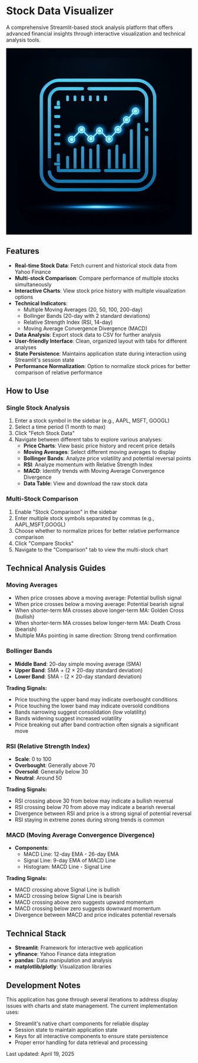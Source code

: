 # Stock Data Visualizer

A comprehensive Streamlit-based stock analysis platform that offers advanced financial insights through interactive visualization and technical analysis tools.

![Stock Data Visualizer](generated-icon.png)

## Features

- **Real-time Stock Data**: Fetch current and historical stock data from Yahoo Finance
- **Multi-stock Comparison**: Compare performance of multiple stocks simultaneously
- **Interactive Charts**: View stock price history with multiple visualization options
- **Technical Indicators**:
  - Multiple Moving Averages (20, 50, 100, 200-day)
  - Bollinger Bands (20-day with 2 standard deviations)
  - Relative Strength Index (RSI, 14-day)
  - Moving Average Convergence Divergence (MACD)
- **Data Analysis**: Export stock data to CSV for further analysis
- **User-friendly Interface**: Clean, organized layout with tabs for different analyses
- **State Persistence**: Maintains application state during interaction using Streamlit's session state
- **Performance Normalization**: Option to normalize stock prices for better comparison of relative performance

## How to Use

### Single Stock Analysis
1. Enter a stock symbol in the sidebar (e.g., AAPL, MSFT, GOOGL)
2. Select a time period (1 month to max)
3. Click "Fetch Stock Data"
4. Navigate between different tabs to explore various analyses:
   - **Price Charts**: View basic price history and recent price details
   - **Moving Averages**: Select different moving averages to display
   - **Bollinger Bands**: Analyze price volatility and potential reversal points
   - **RSI**: Analyze momentum with Relative Strength Index
   - **MACD**: Identify trends with Moving Average Convergence Divergence
   - **Data Table**: View and download the raw stock data

### Multi-Stock Comparison
1. Enable "Stock Comparison" in the sidebar
2. Enter multiple stock symbols separated by commas (e.g., AAPL,MSFT,GOOGL)
3. Choose whether to normalize prices for better relative performance comparison
4. Click "Compare Stocks"
5. Navigate to the "Comparison" tab to view the multi-stock chart

## Technical Analysis Guides

### Moving Averages
- When price crosses above a moving average: Potential bullish signal
- When price crosses below a moving average: Potential bearish signal
- When shorter-term MA crosses above longer-term MA: Golden Cross (bullish)
- When shorter-term MA crosses below longer-term MA: Death Cross (bearish)
- Multiple MAs pointing in same direction: Strong trend confirmation

### Bollinger Bands
- **Middle Band**: 20-day simple moving average (SMA)
- **Upper Band**: SMA + (2 × 20-day standard deviation)
- **Lower Band**: SMA - (2 × 20-day standard deviation)

**Trading Signals:**
- Price touching the upper band may indicate overbought conditions
- Price touching the lower band may indicate oversold conditions
- Bands narrowing suggest consolidation (low volatility)
- Bands widening suggest increased volatility
- Price breaking out after band contraction often signals a significant move

### RSI (Relative Strength Index)
- **Scale**: 0 to 100
- **Overbought**: Generally above 70
- **Oversold**: Generally below 30
- **Neutral**: Around 50

**Trading Signals:**
- RSI crossing above 30 from below may indicate a bullish reversal
- RSI crossing below 70 from above may indicate a bearish reversal
- Divergence between RSI and price is a strong signal of potential reversal
- RSI staying in extreme zones during strong trends is common

### MACD (Moving Average Convergence Divergence)
- **Components**:
  - MACD Line: 12-day EMA - 26-day EMA
  - Signal Line: 9-day EMA of MACD Line
  - Histogram: MACD Line - Signal Line

**Trading Signals:**
- MACD crossing above Signal Line is bullish
- MACD crossing below Signal Line is bearish
- MACD crossing above zero suggests upward momentum
- MACD crossing below zero suggests downward momentum
- Divergence between MACD and price indicates potential reversals

## Technical Stack

- **Streamlit**: Framework for interactive web application
- **yfinance**: Yahoo Finance data integration
- **pandas**: Data manipulation and analysis
- **matplotlib/plotly**: Visualization libraries

## Development Notes

This application has gone through several iterations to address display issues with charts and state management. The current implementation uses:

- Streamlit's native chart components for reliable display
- Session state to maintain application state
- Keys for all interactive components to ensure state persistence
- Proper error handling for data retrieval and processing

Last updated: April 19, 2025